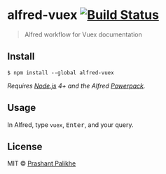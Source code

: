# alfred-vuex [![Build Status](https://travis-ci.org/prashantpalikhe/alfred-vuex.svg?branch=master)](https://travis-ci.org/prashantpalikhe/alfred-vuex)

> Alfred workflow for Vuex documentation


## Install

```
$ npm install --global alfred-vuex
```

*Requires [Node.js](https://nodejs.org) 4+ and the Alfred [Powerpack](https://www.alfredapp.com/powerpack/).*


## Usage

In Alfred, type `vuex`, <kbd>Enter</kbd>, and your query.


## License

MIT © [Prashant Palikhe](https://twitter.com/prashantPalikhe)
